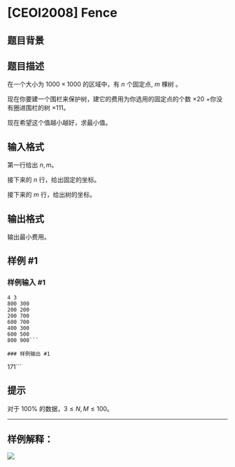 # [CEOI2008] Fence

## 题目背景



## 题目描述

在一个大小为 $1000\times 1000$ 的区域中，有 $n$ 个固定点, $m$ 棵树 。

现在你要建一个围栏来保护树，建它的费用为你选用的固定点的个数 $\times 20$ +你没有圈进围栏的树 $\times 111$。

现在希望这个值越小越好，求最小值。

## 输入格式

第一行给出 $n,m$。

接下来的 $n$ 行，给出固定的坐标。

接下来的 $m$ 行，给出树的坐标。

## 输出格式

输出最小费用。


## 样例 #1

### 样例输入 #1
```
4 3
800 300
200 200
200 700
600 700
400 300
600 500
800 900```

### 样例输出 #1

```
171```

## 提示

对于 $100\%$ 的数据，$3\le N,M\le 100$。

----

## 样例解释：

![](https://cdn.luogu.com.cn/upload/image_hosting/7vebu0t2.png)
